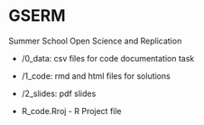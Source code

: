 # GSERM

Summer School Open Science and Replication 

- /0_data: csv files for code documentation task
- /1_code: rmd and html files for solutions
- /2_slides: pdf slides 

- R_code.Rroj - R Project file

